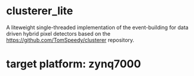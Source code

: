 # clusterer_lite

A liteweight single-threaded implementation of the event-building for data driven hybrid pixel detectors based on the https://github.com/TomSpeedy/clusterer repository.

# target platform: zynq7000

